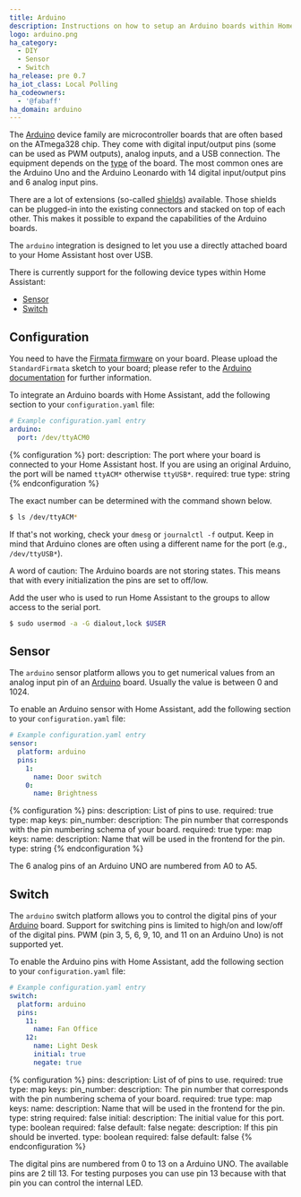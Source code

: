 ```yaml
---
title: Arduino
description: Instructions on how to setup an Arduino boards within Home Assistant.
logo: arduino.png
ha_category:
  - DIY
  - Sensor
  - Switch
ha_release: pre 0.7
ha_iot_class: Local Polling
ha_codeowners:
  - '@fabaff'
ha_domain: arduino
---
```


The [Arduino](https://www.arduino.cc/) device family are microcontroller boards that are often based on the ATmega328 chip. They come with digital input/output pins (some can be used as PWM outputs), analog inputs, and a USB connection.
The equipment depends on the [type](https://www.arduino.cc/en/Main/Products) of the board. The most common ones are the Arduino Uno and the Arduino Leonardo with 14 digital input/output pins and 6 analog input pins.

There are a lot of extensions (so-called [shields](https://www.arduino.cc/en/Main/ArduinoShields)) available. Those shields can be plugged-in into the existing connectors and stacked on top of each other. This makes it possible to expand the capabilities of the Arduino boards.

The `arduino` integration is designed to let you use a directly attached board to your Home Assistant host over USB.

There is currently support for the following device types within Home Assistant:

- [Sensor](#sensor)
- [Switch](#switch)

## Configuration

You need to have the [Firmata firmware](https://github.com/firmata/) on your board. Please upload the `StandardFirmata` sketch to your board; please refer to the [Arduino documentation](https://www.arduino.cc/en/Main/Howto) for further information.

To integrate an Arduino boards with Home Assistant, add the following section to your `configuration.yaml` file:

```yaml
# Example configuration.yaml entry
arduino:
  port: /dev/ttyACM0
```

{% configuration %}
port:
  description: The port where your board is connected to your Home Assistant host. If you are using an original Arduino, the port will be named `ttyACM*` otherwise `ttyUSB*`.
  required: true
  type: string
{% endconfiguration %}

The exact number can be determined with the command shown below.

```bash
$ ls /dev/ttyACM*
```

If that's not working, check your `dmesg` or `journalctl -f` output. Keep in mind that Arduino clones are often using a different name for the port (e.g., `/dev/ttyUSB*`).

<div class='note warning'>
A word of caution: The Arduino boards are not storing states. This means that with every initialization the pins are set to off/low.
</div>

Add the user who is used to run Home Assistant to the groups to allow access to the serial port.

```bash
$ sudo usermod -a -G dialout,lock $USER
```

## Sensor

The `arduino` sensor platform allows you to get numerical values from an analog input pin of an [Arduino](https://www.arduino.cc/) board. Usually the value is between 0 and 1024.

To enable an Arduino sensor with Home Assistant, add the following section to your `configuration.yaml` file:

```yaml
# Example configuration.yaml entry
sensor:
  platform: arduino
  pins:
    1:
      name: Door switch
    0:
      name: Brightness
```

{% configuration %}
pins:
  description: List of pins to use.
  required: true
  type: map
  keys:
    pin_number:
      description: The pin number that corresponds with the pin numbering schema of your board.
      required: true
      type: map
      keys:
        name:
          description: Name that will be used in the frontend for the pin.
          type: string
{% endconfiguration %}

The 6 analog pins of an Arduino UNO are numbered from A0 to A5.

## Switch

The `arduino` switch platform allows you to control the digital pins of your [Arduino](https://www.arduino.cc/) board. Support for switching pins is limited to high/on and low/off of the digital pins. PWM (pin 3, 5, 6, 9, 10, and 11 on an Arduino Uno) is not supported yet.

To enable the Arduino pins with Home Assistant, add the following section to your `configuration.yaml` file:

```yaml
# Example configuration.yaml entry
switch:
  platform: arduino
  pins:
    11:
      name: Fan Office
    12:
      name: Light Desk
      initial: true
      negate: true
```

{% configuration %}
pins:
  description: List of of pins to use.
  required: true
  type: map
  keys:
    pin_number:
      description: The pin number that corresponds with the pin numbering schema of your board.
      required: true
      type: map
      keys:
        name:
          description: Name that will be used in the frontend for the pin.
          type: string
          required: false
        initial:
          description: The initial value for this port.
          type: boolean
          required: false
          default: false
        negate:
          description: If this pin should be inverted.
          type: boolean
          required: false
          default: false
{% endconfiguration %}

The digital pins are numbered from 0 to 13 on a Arduino UNO. The available pins are 2 till 13. For testing purposes you can use pin 13 because with that pin you can control the internal LED.
